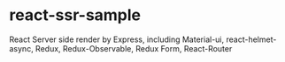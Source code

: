 # react-ssr-sample
React Server side render by Express, including Material-ui, react-helmet-async, Redux, Redux-Observable, Redux Form, React-Router
